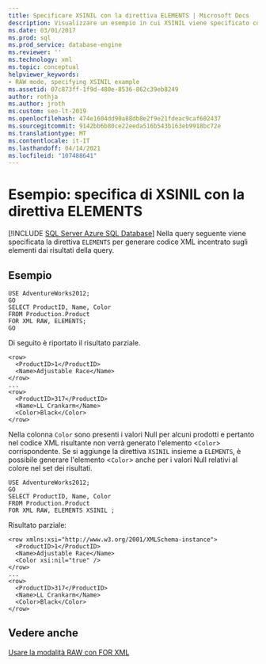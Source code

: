 ```yaml
---
title: Specificare XSINIL con la direttiva ELEMENTS | Microsoft Docs
description: Visualizzare un esempio in cui XSINIL viene specificato con la direttiva ELEMENTS per generare codice XML incentrato sugli elementi dai risultati della query.
ms.date: 03/01/2017
ms.prod: sql
ms.prod_service: database-engine
ms.reviewer: ''
ms.technology: xml
ms.topic: conceptual
helpviewer_keywords:
- RAW mode, specifying XSINIL example
ms.assetid: 07c873ff-1f9d-480e-8536-862c39eb8249
author: rothja
ms.author: jroth
ms.custom: seo-lt-2019
ms.openlocfilehash: 474e1604dd90a88db8e2f9e21fdeac9caf602437
ms.sourcegitcommit: 9142bb6b80ce22eeda516b543b163eb9918bc72e
ms.translationtype: MT
ms.contentlocale: it-IT
ms.lasthandoff: 04/14/2021
ms.locfileid: "107488641"
---
```

# <a name="example-specifying-xsinil-with-the-elements-directive"></a>Esempio: specifica di XSINIL con la direttiva ELEMENTS
[!INCLUDE [SQL Server Azure SQL Database](../../includes/applies-to-version/sql-asdb.md)]
  Nella query seguente viene specificata la direttiva `ELEMENTS` per generare codice XML incentrato sugli elementi dai risultati della query.  
  
## <a name="example"></a>Esempio  
  
```  
USE AdventureWorks2012;  
GO  
SELECT ProductID, Name, Color  
FROM Production.Product  
FOR XML RAW, ELEMENTS;  
GO  
```  
  
 Di seguito è riportato il risultato parziale.  
  
```  
<row>  
  <ProductID>1</ProductID>  
  <Name>Adjustable Race</Name>  
</row>  
...  
<row>  
  <ProductID>317</ProductID>  
  <Name>LL Crankarm</Name>  
  <Color>Black</Color>  
</row>  
```  
  
 Nella colonna `Color` sono presenti i valori Null per alcuni prodotti e pertanto nel codice XML risultante non verrà generato l'elemento <`Color`> corrispondente. Se si aggiunge la direttiva `XSINIL` insieme a `ELEMENTS`, è possibile generare l'elemento <`Color`> anche per i valori Null relativi al colore nel set dei risultati.  
  
```  
USE AdventureWorks2012;  
GO  
SELECT ProductID, Name, Color  
FROM Production.Product  
FOR XML RAW, ELEMENTS XSINIL ;  
```  
  
 Risultato parziale:  
  
```  
<row xmlns:xsi="http://www.w3.org/2001/XMLSchema-instance">  
  <ProductID>1</ProductID>  
  <Name>Adjustable Race</Name>  
  <Color xsi:nil="true" />  
</row>  
...  
<row>  
  <ProductID>317</ProductID>  
  <Name>LL Crankarm</Name>  
  <Color>Black</Color>  
</row>  
```  
  
## <a name="see-also"></a>Vedere anche  
 [Usare la modalità RAW con FOR XML](../../relational-databases/xml/use-raw-mode-with-for-xml.md)  
  
  
